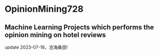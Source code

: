# OpinionMining728
Machine Learning Projects which performs the opinion mining on hotel reviews
---------------
update 2023-07-18，沧海桑田!
